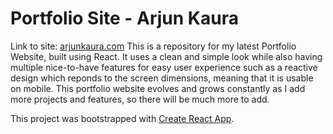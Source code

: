 # Portfolio Site - Arjun Kaura
Link to site: [arjunkaura.com](https://wrjunkaura.com/)
This is a repository for my latest Portfolio Website, built using React. It uses a clean and simple look while also having multiple nice-to-have features for easy user experience such as a reactive design which reponds to the screen dimensions, meaning that it is usable on mobile. This portfolio website evolves and grows constantly as I add more projects and features, so there will be much more to add.


This project was bootstrapped with [Create React App](https://github.com/facebook/create-react-app).
